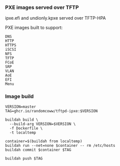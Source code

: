 ### PXE images served over TFTP

ipxe.efi and undionly.kpxe served over TFTP-HPA

PXE images built to support:

```
DNS
HTTP
HTTPS
iSCSI
NFS
TFTP
FCoE
SRP
VLAN
AoE
EFI
Menu
```

### Image build

```
VERSION=master
TAG=ghcr.io/randomcoww/tftpd-ipxe:$VERSION

buildah build \
  --build-arg VERSION=$VERSION \
  -f Dockerfile \
  -t localtemp

container=$(buildah from localtemp)
buildah run --net=none $container -- rm /etc/hosts
buildah commit $container $TAG

buildah push $TAG
```